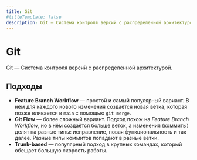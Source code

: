 ```yaml
---
title: Git
#titleTemplate: false
description: Git — Система контроля версий с распределенной архитектурой. Настройки и Основные команды.
---
```


# Git
Git — Система контроля версий с распределенной архитектурой.

## Подходы
- **Feature Branch Workflow** — простой и самый популярный вариант. В нём для каждого нового изменения создаётся новая ветка, которая позже вливается в `main` с помощью `git merge`.
- **Git Flow** — более сложный вариант. Подход похож на *Feature Branch Workflow*, но в нём создаётся больше веток, а изменения (коммиты) делят на разные типы: исправление, новая функциональность и так далее. Разные типы коммитов попадают в разные ветки.
- **Trunk-based** — популярный подход в крупных командах, который обещает большую скорость работы.

